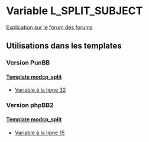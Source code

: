# Variable L_SPLIT_SUBJECT
[Explication sur le forum des forums](http://forum.forumactif.com/t294113-listing-des-variables#L_SPLIT_SUBJECT)
## Utilisations dans les templates
### Version PunBB
#### [Template modcp_split](punbb/modcp_split.md)
* [Variable à la ligne 32](../punbb/modcp_split.tpl#L32)
### Version phpBB2
#### [Template modcp_split](subsilver/modcp_split.md)
* [Variable à la ligne 15](../subsilver/modcp_split.tpl#L15)